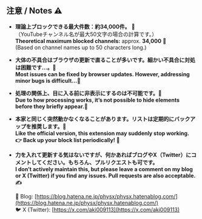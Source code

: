 ## 注意 / Notes ⚠️

- **理論上ブロックできる最大件数：約34,000件。** 🧮  
  （YouTubeチャンネル名が最大50文字の場合の計算です。）  
  **Theoretical maximum blocked channels:** approx. **34,000** 🧮  
  (Based on channel names up to 50 characters long.)

- **大体の不具合はブラウザの更新で直ることが多いです。細かい不具合に対処は困難です…。🔧**  
  **Most issues can be fixed by browser updates. However, addressing minor bugs is difficult...🔧**

- **処理の関係上、目に入る前に非表示にするのは不可能です。🙈**  
  **Due to how processing works, it’s not possible to hide elements before they briefly appear.🙈**

- **本家と同じく突然動かなくなることがあります。リストは定期的にバックアップを推奨します。💾**  
  **Like the official version, this extension may suddenly stop working.  
  👉 Back up your block list periodically! 💾**

- **力を入れて更新する気はないですが、何かあればブログやX（Twitter）にコメントしてください。もちろん、プルリクエストも可です。**  
  **I don’t actively maintain this, but please leave a comment on my blog or X (Twitter) if you find any issues. Pull requests are also acceptable. ✍️**

  📘 Blog: [https://blog.hatena.ne.jp/physx/physx.hatenablog.com/](https://blog.hatena.ne.jp/physx/physx.hatenablog.com/)  
  🐦 X (Twitter): [https://x.com/aki009113](https://x.com/aki009113)
